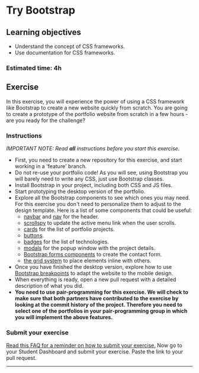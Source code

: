 # Try Bootstrap

## Learning objectives
- Understand the concept of CSS frameworks.
- Use documentation for CSS frameworks.

### Estimated time: 4h

## Exercise

In this exercise, you will experience the power of using a CSS framework like Bootstrap to create a new website quickly from scratch. You are going to create a prototype of the portfolio website from scratch in a few hours - are you ready for the challenge?

### Instructions
*IMPORTANT NOTE: Read **all** instructions before you start this exercise.*

- First, you need to create a new repository for this exercise, and start working in a 'feature' branch.
- Do not re-use your portfolio code! As you will see, using Bootstrap you will barely need to write any CSS, just use Bootstrap classes.
- Install Bootstrap in your project, including both CSS and JS files.
- Start prototyping the desktop version of the portfolio.
- Explore all the Bootstrap components to see which ones you may need. For this exercise you don't need to personalize them to adjust to the design template. Here is a list of some components that could be useful:
  - [navbar](https://getbootstrap.com/docs/5.0/components/navbar/) and [nav](https://getbootstrap.com/docs/5.0/components/navs-tabs/) for the header.
  - [scrollspy](https://getbootstrap.com/docs/5.0/components/scrollspy/) to update the active menu link when the user scrolls.
  - [cards](https://getbootstrap.com/docs/5.0/components/card/) for the list of portfolio projects.
  - [buttons](https://getbootstrap.com/docs/5.0/components/buttons/).
  - [badges](https://getbootstrap.com/docs/5.0/components/badge/) for the list of technologies.
  - [modals](https://getbootstrap.com/docs/5.0/components/modal/) for the popup window with the project details.
  - [Bootstrap forms components](https://getbootstrap.com/docs/5.0/forms/overview/) to create the contact form.
  - [the grid system](https://getbootstrap.com/docs/5.0/layout/grid/) to place elements inline with others.
- Once you have finished the desktop version, explore how to use [Bootstrap breakpoints](https://getbootstrap.com/docs/5.0/layout/breakpoints/) to adapt the website to the mobile design.
- When everything is ready, open a new pull request with a detailed description of what you did.
- **You need to use pair-programming for this exercise. We will check to make sure that both partners have contributed to the exercise by looking at the commit history of the project. Therefore you need to select one of the portfolios in your pair-programming group in which you will implement the above features.**



### Submit your exercise
[Read this FAQ for a reminder on how to submit your exercise.](https://microverse.zendesk.com/hc/en-us/articles/360061344234)
Now go to your Student Dashboard and submit your exercise.
Paste the link to your pull request.

------